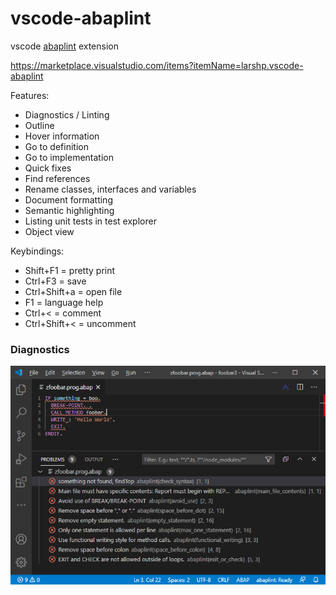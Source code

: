 # vscode-abaplint
vscode [abaplint](https://abaplint.org) extension

https://marketplace.visualstudio.com/items?itemName=larshp.vscode-abaplint

Features:
* Diagnostics / Linting
* Outline
* Hover information
* Go to definition
* Go to implementation
* Quick fixes
* Find references
* Rename classes, interfaces and variables
* Document formatting
* Semantic highlighting
* Listing unit tests in test explorer
* Object view

Keybindings:
* Shift+F1 = pretty print
* Ctrl+F3 = save
* Ctrl+Shift+a = open file
* F1 = language help
* Ctrl+< = comment
* Ctrl+Shift+< = uncomment

### Diagnostics
![diagnostics](https://raw.githubusercontent.com/abaplint/vscode-abaplint/main/img/screenshot_20200824.png)

